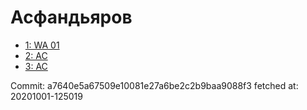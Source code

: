 # Асфандьяров
- [1: WA 01](1.md)
- [2: AC](2.md)
- [3: AC](3.md)

Commit: a7640e5a67509e10081e27a6be2c2b9baa9088f3
 fetched at: 20201001-125019
